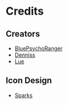# Credits

## Creators
- [BluePsychoRanger](https://twitter.com/BluPsychoRanger)
- [Denniss](https://twitter.com/Dennis2p_)
- [Lue](https://github.com/Luexa)

## Icon Design
- [Sparks](https://twitter.com/SelcouthSparks)
